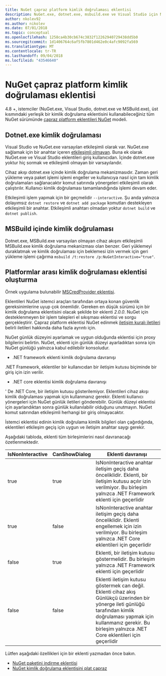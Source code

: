 ```yaml
---
title: NuGet çapraz platform kimlik doğrulaması eklentisi
description: NuGet.exe, dotnet.exe, msbuild.exe ve Visual Studio için NuGet çapraz platform kimlik doğrulaması eklentileri
author: nkolev92
ms.author: nikolev
ms.date: 07/01/2018
ms.topic: conceptual
ms.openlocfilehash: 1258ca4b30cb674c3832f12262940729438dd5b0
ms.sourcegitcommit: 1d1406764c6af5fb7801d462e0c4afc9092fa569
ms.translationtype: MT
ms.contentlocale: tr-TR
ms.lasthandoff: 09/04/2018
ms.locfileid: "43546640"
---
```

# <a name="nuget-cross-platform-authentication-plugin"></a>NuGet çapraz platform kimlik doğrulaması eklentisi

4.8 +, istemciler (NuGet.exe, Visual Studio, dotnet.exe ve MSBuild.exe), üst kısmındaki yerleşik bir kimlik doğrulama eklentisini kullanabileceğiniz tüm NuGet sürümünde [çapraz platform eklentileri NuGet](NuGet-Cross-Platform-Plugins.md) modeli.

## <a name="authentication-in-dotnetexe"></a>Dotnet.exe kimlik doğrulaması

Visual Studio ve NuGet.exe varsayılan etkileşimli olarak var. NuGet.exe sağlamak için bir anahtar içeren [etkileşimli olmayan](../../tools/nuget-exe-CLI-Reference.md).
Buna ek olarak NuGet.exe ve Visual Studio eklentileri giriş kullanıcıdan.
İçinde dotnet.exe yoktur hiç sormak ve etkileşimli olmayan bir varsayılandır.

Cihaz akışı dotnet.exe içinde kimlik doğrulama mekanizmasıdır. Zaman geri yükleme veya paket işlemi işlemi engeller ve kullanıcıya nasıl için tam kimlik doğrulamaları sağlanacaktır komut satırında yönergeleri etkileşimli olarak çalıştırılır.
Kullanıcı kimlik doğrulaması tamamlandığında işlemi devam eder.

Etkileşimli işlem yapmak için bir geçmelidir `--interactive`.
Şu anda yalnızca dolayımsız `dotnet restore` ve `dotnet add package` komutları destekleyen etkileşimli bir anahtar.
Etkileşimli anahtarı olmadan yoktur `dotnet build` ve `dotnet publish`.

## <a name="authentication-in-msbuild"></a>MSBuild içinde kimlik doğrulaması

Dotnet.exe, MSBuild.exe varsayılan olmayan cihaz akışını etkileşimli MSBuild.exe kimlik doğrulama mekanizması olan benzer.
Geri yüklemeyi duraklatmak ve kimlik doğrulaması için beklemesi izin vermek için geri yükleme işlemi çağırma `msbuild /t:restore /p:NuGetInteractive="true"`.

## <a name="creating-a-cross-platform-authentication-plugin"></a>Platformlar arası kimlik doğrulaması eklentisi oluşturma

Örnek uygulama bulunabilir [MSCredProvider eklentisi](https://github.com/Microsoft/mscredprovider).

Eklentileri NuGet istemci araçları tarafından ortaya konan güvenlik gereksinimlerine uyup çok önemlidir.
Gereken en düşük sürümü için bir kimlik doğrulama eklentisini olacak şekilde bir eklenti *2.0.0*.
NuGet için desteklenmeyen bir işlem talepleri el sıkışması eklentisi ve sorgu gerçekleştirir.
Çapraz platform eklentisi NuGet edinmek [iletişim kuralı iletileri](NuGet-Cross-Platform-Plugins.md#protocol-messages-index) belirli iletileri hakkında daha fazla ayrıntı için.

NuGet günlük düzeyini ayarlamak ve uygun olduğunda eklentisi için proxy bilgilerini belirtin.
NuGet, eklenti için günlük düzeyi ayarladıktan sonra için NuGet günlüğü yalnızca kabul edilebilir konsoludur.

- .NET framework eklenti kimlik doğrulama davranışı

.NET Framework, eklentiler bir kullanıcıdan bir iletişim kutusu biçiminde bir giriş için izin verilir.

- .NET core eklentisi kimlik doğrulama davranışı

' De .NET Core, bir iletişim kutusu gösterilemiyor. Eklentileri cihaz akışı kimlik doğrulaması yapmak için kullanmanız gerekir.
Eklenti kullanıcı yönergeleri için NuGet günlük iletileri gönderebilir.
Günlük düzeyi eklentisi için ayarlandıktan sonra günlük kullanılabilir olduğunu unutmayın.
NuGet komut satırından etkileşimli herhangi bir giriş olmayacaktır.

İstemci eklentisi edinin kimlik doğrulama kimlik bilgileri olan çağırdığında, eklentileri etkileşim geçiş için uygun ve iletişim anahtar saygı gerekir. 

Aşağıdaki tabloda, eklenti tüm birleşimlerini nasıl davranacağı özetlenmektedir.

| IsNonInteractive | CanShowDialog | Eklenti davranışı |
| ---------------- | ------------- | --------------- |
| true | true | IsNonInteractive anahtar iletişim geçiş daha önceliklidir. Eklenti, bir iletişim kutusu açılır izin verilmiyor. Bu birleşim yalnızca .NET Framework eklenti için geçerlidir |
| true | false | IsNonInteractive anahtar iletişim geçiş daha önceliklidir. Eklenti engellemek için izin verilmiyor. Bu birleşim yalnızca .NET Core eklentileri için geçerlidir |
| false | true | Eklenti, bir iletişim kutusu göstermelidir. Bu birleşim yalnızca .NET Framework eklenti için geçerlidir |
| false | false | Eklenti iletişim kutusu göstermek can değil. Eklenti cihaz akış Günlükçü üzerinden bir yönerge ileti günlüğü tarafından kimlik doğrulaması yapmak için kullanmanız gerekir. Bu birleşim yalnızca .NET Core eklentileri için geçerlidir |

Lütfen aşağıdaki özellikleri için bir eklenti yazmadan önce bakın.

- [NuGet paketini indirme eklentisi](https://github.com/NuGet/Home/wiki/NuGet-Package-Download-Plugin)
- [NuGet kimlik doğrulama eklentisini plat çapraz](https://github.com/NuGet/Home/wiki/NuGet-cross-plat-authentication-plugin)
